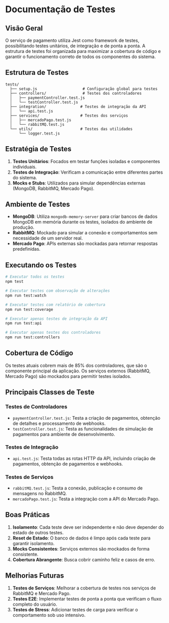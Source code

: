 # Documentação de Testes

## Visão Geral

O serviço de pagamento utiliza Jest como framework de testes, possibilitando testes unitários, de integração e de ponta a ponta. A estrutura de testes foi organizada para maximizar a cobertura de código e garantir o funcionamento correto de todos os componentes do sistema.

## Estrutura de Testes

```
tests/
  ├── setup.js                    # Configuração global para testes
  ├── controllers/                # Testes dos controladores
  │   ├── paymentController.test.js
  │   └── testController.test.js
  ├── integration/               # Testes de integração da API
  │   └── api.test.js
  ├── services/                  # Testes dos serviços
  │   ├── mercadoPago.test.js
  │   └── rabbitMQ.test.js
  └── utils/                     # Testes das utilidades
      └── logger.test.js
```

## Estratégia de Testes

1. **Testes Unitários**: Focados em testar funções isoladas e componentes individuais.
2. **Testes de Integração**: Verificam a comunicação entre diferentes partes do sistema.
3. **Mocks e Stubs**: Utilizados para simular dependências externas (MongoDB, RabbitMQ, Mercado Pago).

## Ambiente de Testes

- **MongoDB**: Utiliza `mongodb-memory-server` para criar bancos de dados MongoDB em memória durante os testes, isolados do ambiente de produção.
- **RabbitMQ**: Mockado para simular a conexão e comportamentos sem necessidade de um servidor real.
- **Mercado Pago**: APIs externas são mockadas para retornar respostas predefinidas.

## Executando os Testes

```bash
# Executar todos os testes
npm test

# Executar testes com observação de alterações
npm run test:watch

# Executar testes com relatório de cobertura
npm run test:coverage

# Executar apenas testes de integração da API
npm run test:api

# Executar apenas testes dos controladores
npm run test:controllers
```

## Cobertura de Código

Os testes atuais cobrem mais de 85% dos controladores, que são o componente principal da aplicação. Os serviços externos (RabbitMQ, Mercado Pago) são mockados para permitir testes isolados.

## Principais Classes de Teste

### Testes de Controladores

- `paymentController.test.js`: Testa a criação de pagamentos, obtenção de detalhes e processamento de webhooks.
- `testController.test.js`: Testa as funcionalidades de simulação de pagamentos para ambiente de desenvolvimento.

### Testes de Integração

- `api.test.js`: Testa todas as rotas HTTP da API, incluindo criação de pagamentos, obtenção de pagamentos e webhooks.

### Testes de Serviços

- `rabbitMQ.test.js`: Testa a conexão, publicação e consumo de mensagens no RabbitMQ.
- `mercadoPago.test.js`: Testa a integração com a API do Mercado Pago.

## Boas Práticas

1. **Isolamento**: Cada teste deve ser independente e não deve depender do estado de outros testes.
2. **Reset de Estado**: O banco de dados é limpo após cada teste para garantir isolamento.
3. **Mocks Consistentes**: Serviços externos são mockados de forma consistente.
4. **Cobertura Abrangente**: Busca cobrir caminho feliz e casos de erro.

## Melhorias Futuras

1. **Testes de Serviços**: Melhorar a cobertura de testes nos serviços de RabbitMQ e Mercado Pago.
2. **Testes E2E**: Implementar testes de ponta a ponta que verificam o fluxo completo do usuário.
3. **Testes de Stress**: Adicionar testes de carga para verificar o comportamento sob uso intensivo.
